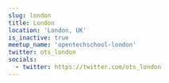 ```yaml
---
slug: london
title: London
location: 'London, UK'
is_inactive: true
meetup_name: 'opentechschool-london'
twitter: ots_london
socials:
  - twitter: https://twitter.com/ots_london
---
```


